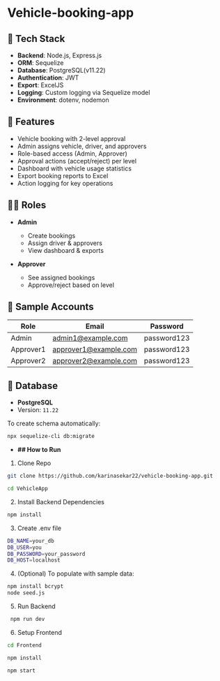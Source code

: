 # Vehicle-booking-app

## 🔧 Tech Stack

- **Backend**: Node.js, Express.js
- **ORM**: Sequelize
- **Database**: PostgreSQL(v11.22)
- **Authentication**: JWT
- **Export**: ExcelJS
- **Logging**: Custom logging via Sequelize model
- **Environment**: dotenv, nodemon

## 🚀 Features

- Vehicle booking with 2-level approval
- Admin assigns vehicle, driver, and approvers
- Role-based access (Admin, Approver)
- Approval actions (accept/reject) per level
- Dashboard with vehicle usage statistics
- Export booking reports to Excel
- Action logging for key operations

## 🧑‍💼 Roles

- **Admin**
  - Create bookings
  - Assign driver & approvers
  - View dashboard & exports
    
- **Approver**
  - See assigned bookings
  - Approve/reject based on level

## 🧪 Sample Accounts

| Role      | Email                | Password    |
|-----------|----------------------|-------------|
| Admin     | admin1@example.com   | password123 |
| Approver1 | approver1@example.com| password123 |
| Approver2 | approver2@example.com| password123 |

## 💾 Database

- **PostgreSQL**
- Version: `11.22`

To create schema automatically:
```bash
npx sequelize-cli db:migrate
```


- **## How to Run**
1. Clone Repo
```bash
git clone https://github.com/karinasekar22/vehicle-booking-app.git

cd VehicleApp
```
2. Install Backend Dependencies
```bash
npm install
```
3. Create .env file
```bash
DB_NAME=your_db
DB_USER=you
DB_PASSWORD=your_password
DB_HOST=localhost
```
4. (Optional) To populate with sample data:
```bash
npm install bcrypt 
node seed.js
```
5. Run Backend
```bash
 npm run dev
```
6. Setup Frontend
```bash
cd Frontend

npm install

npm start
```


